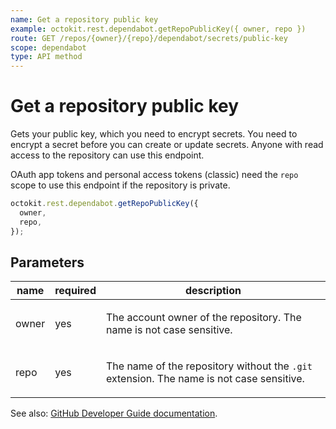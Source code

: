 ```yaml
---
name: Get a repository public key
example: octokit.rest.dependabot.getRepoPublicKey({ owner, repo })
route: GET /repos/{owner}/{repo}/dependabot/secrets/public-key
scope: dependabot
type: API method
---
```


# Get a repository public key

Gets your public key, which you need to encrypt secrets. You need to
encrypt a secret before you can create or update secrets. Anyone with read access
to the repository can use this endpoint.

OAuth app tokens and personal access tokens (classic) need the `repo` scope to use this endpoint if the repository is private.

```js
octokit.rest.dependabot.getRepoPublicKey({
  owner,
  repo,
});
```

## Parameters

<table>
  <thead>
    <tr>
      <th>name</th>
      <th>required</th>
      <th>description</th>
    </tr>
  </thead>
  <tbody>
    <tr><td>owner</td><td>yes</td><td>

The account owner of the repository. The name is not case sensitive.

</td></tr>
<tr><td>repo</td><td>yes</td><td>

The name of the repository without the `.git` extension. The name is not case sensitive.

</td></tr>
  </tbody>
</table>

See also: [GitHub Developer Guide documentation](https://docs.github.com/rest/dependabot/secrets#get-a-repository-public-key).
